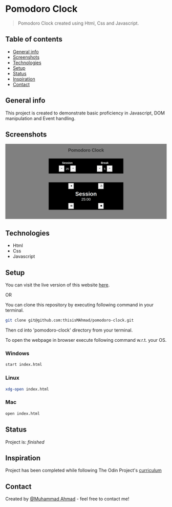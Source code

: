 # Pomodoro Clock
> Pomodoro Clock created using Html, Css and Javascript.

## Table of contents
* [General info](#general-info)
* [Screenshots](#screenshots)
* [Technologies](#technologies)
* [Setup](#setup)
* [Status](#status)
* [Inspiration](#inspiration)
* [Contact](#contact)

## General info
This project is created to demonstrate basic proficiency in Javascript, DOM manipulation and Event handling.

## Screenshots
![Example screenshot](/images/project-image.png)

## Technologies
* Html
* Css
* Javascript

## Setup
You can visit the live version of this website [here](https://thisismahmad.github.io/pomodoro-clock/).

OR

You can clone this repository by executing following command in your terminal. 
```bash
git clone git@github.com:thisisMAhmad/pomodoro-clock.git
```
Then cd into 'pomodoro-clock' directory from your terminal. 

To open the webpage in browser execute following command w.r.t. your OS.

### Windows
```bash
start index.html
```

### Linux
```bash
xdg-open index.html
```

### Mac 
```bash
open index.html
```

## Status
Project is: _finished_

## Inspiration
Project has been completed while following The Odin Project's [curriculum](https://www.theodinproject.com/courses/web-development-101/lessons/pairing-project)

## Contact
Created by [@Muhammad Ahmad](https://www.twitter.com/thisisMAhmad) - feel free to contact me!
